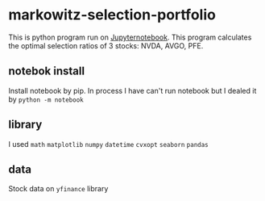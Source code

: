 # markowitz-selection-portfolio
This is python program run on [Jupyternotebook]([https://jupyter.org/]).
This program calculates the optimal selection ratios of 3 stocks: NVDA, AVGO, PFE.

## notebok install
Install notebook by pip. In process I have can't run notebook but I dealed it by `python -m notebook`

## library
I used `math` `matplotlib` `numpy` `datetime` `cvxopt` `seaborn` `pandas`

## data
Stock data on `yfinance` library

## 
